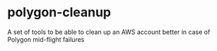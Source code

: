 # polygon-cleanup
A set of tools to be able to clean up an AWS account better in case of Polygon mid-flight failures
